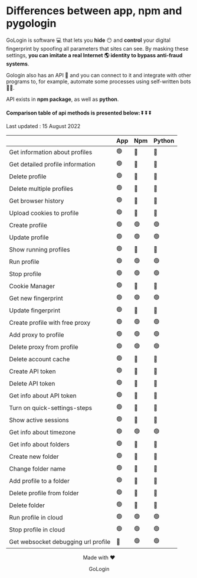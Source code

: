 # Differences between app, npm and pygologin
GoLogin is software 💻 that lets you **hide** 😶 and **control** your digital fingerprint by spoofing all parameters that sites can see. By masking these settings, **you can imitate a real Internet 🌎 identity to bypass anti-fraud systems**.

Gologin also has an API 🤟 and you can connect to it and integrate with other programs to, for example, automate some processes using self-written bots 👨‍💻.

API exists in **npm package**, as well as **python**.

#### Сomparison table of api methods is presented below: ⏬ ⏬ ⏬

Last updated : 15 August 2022

|        |              App              | Npm | Python | 
| ------------------- | --------------------------------- | ------- | ------------------------- |
| Get information about profiles | 🟢 |  🔴   |        🔴 |
| Get detailed profile information | 🟢 | 🔴 | 🔴 |
| Delete profile | 🟢 | 🔴 | 🔴 |
| Delete multiple profiles | 🟢 | 🔴 | 🔴 |
| Get browser history | 🟢 | 🔴 | 🔴 |
| Upload cookies to profile | 🟢 | 🔴 | 🔴 |
| Create profile | 🟢 | 🟢 | 🟢 |
| Update profile | 🟢 | 🟢 | 🟢 |
| Show running profiles | 🟢 | 🔴 | 🔴 |
| Run profile | 🟢 | 🟢 | 🟢 |
| Stop profile | 🟢 | 🟢 | 🟢 |
| Cookie Manager | 🟢 | 🔴 | 🔴 |
| Get new fingerprint | 🟢 | 🟢 | 🟢 |
| Update fingerprint | 🟢 | 🔴 | 🔴 |
| Create profile with free proxy | 🟢 | 🟢 | 🟢 |
| Add proxy to profile | 🟢 | 🟢 | 🟢 |
| Delete proxy from profile | 🟢 | 🟢 | 🟢 |
| Delete account cache | 🟢 | 🔴 | 🔴 |
| Create API token | 🟢 | 🔴 | 🔴 |
| Delete API token | 🟢 | 🔴 | 🔴 |
| Get info about API token | 🟢 | 🔴 | 🔴 |
| Turn on quick-settings-steps | 🟢 | 🔴 | 🔴 |
| Show active sessions | 🟢 | 🔴 | 🔴 |
| Get info about timezone | 🟢 | 🟢 | 🟢 | 
| Get info about folders | 🟢 | 🔴 | 🔴 |
| Create new folder | 🟢 | 🔴 | 🔴 |
| Change folder name | 🟢 | 🔴 | 🔴 |
| Add profile to a folder | 🟢 | 🔴 | 🔴 |
| Delete profile from folder | 🟢 | 🔴 | 🔴 |
| Delete folder | 🟢 | 🔴 | 🔴 |
| Run profile in cloud | 🟢 | 🟢 | 🟢 |
| Stop profile in cloud | 🟢 | 🟢 | 🟢 |
| Get websocket debugging url profile | 🔴 | 🟢 | 🟢 |


 
  <p align="center"> Made with ❤️ </p>
  <p align="center"> GoLogin </p>
